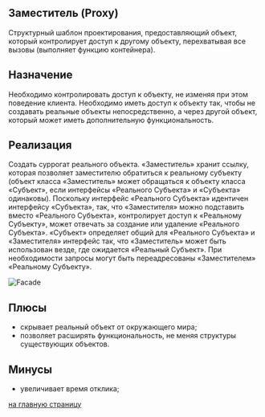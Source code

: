 Заместитель (Proxy)
-------------------------
  Cтруктурный шаблон проектирования, предоставляющий объект, который контролирует доступ к другому объекту, 
  перехватывая все вызовы (выполняет функцию контейнера).
  
Назначение
-------------------------
 Необходимо контролировать доступ к объекту, не изменяя при этом поведение клиента. 
 Необходимо иметь доступ к объекту так, чтобы не создавать реальные объекты непосредственно, 
 а через другой объект, который может иметь дополнительную функциональность.

Реализация
-------------------------
 Создать суррогат реального объекта. «Заместитель» хранит ссылку, которая позволяет заместителю обратиться к реальному 
 субъекту (объект класса «Заместитель» может обращаться к объекту класса «Субъект», если интерфейсы 
 «Реального Субъекта» и «Субъекта» одинаковы). Поскольку интерфейс «Реального Субъекта» идентичен интерфейсу «Субъекта»,
 так, что «Заместителя» можно подставить вместо «Реального Субъекта», контролирует доступ к «Реальному Субъекту», 
 может отвечать за создание или удаление «Реального Субъекта». «Субъект» определяет общий для «Реального Субъекта» 
 и «Заместителя» интерфейс так, что «Заместитель» может быть использован везде, где ожидается «Реальный Субъект». 
 При необходимости запросы могут быть переадресованы «Заместителем» «Реальному Субъекту».

![Facade](https://upload.wikimedia.org/wikipedia/ru/0/08/Proxy_patt.gif)

Плюсы
-------------------------
 - скрывает реальный объект от окружающего мира;
 - позволяет расширять функциональность, не меняя структуры существующих объектов.
 
Минусы
-------------------------
 - увеличивает время отклика;
 
 [на главную страницу](https://github.com/EvgeniyShipov/patterns)